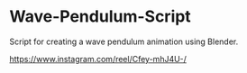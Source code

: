 # Wave-Pendulum-Script

Script for creating a wave pendulum animation using Blender.

https://www.instagram.com/reel/Cfey-mhJ4U-/
